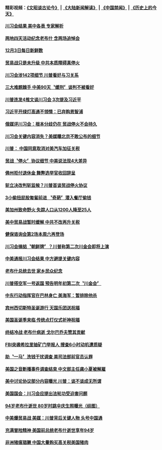 #### 精彩视频：[《文昭谈古论今》](https://github.com/gfw-breaker/wenzhao/blob/master/README.md?t=12040331) | [《大陆新闻解读》](https://github.com/gfw-breaker/ntdtv-comedy/blob/master/README.md?t=12040331) | [《中国禁闻》](https://github.com/gfw-breaker/ntdtv-news/blob/master/README.md?t=12040331) | [《历史上的今天》](https://github.com/gfw-breaker/today-in-history/blob/master/README.md?t=12040331) 

#### [川习会结果 美中各表 专家解析](../pages/news203/a1401841.md?t=12040331) 

#### [两地四天活动纪念老布什 含两场追悼会](../pages/news203/a1401840.md?t=12040331) 

#### [12月3日每日新鲜数](../pages/news203/a1401839.md?t=12040331) 

#### [贸易战只是未升级 中共本质障碍真停火](../pages/news203/a1401837.md?t=12040331) 

#### [川习会涉142项细节 川普看好与习关系](../pages/news203/a1401836.md?t=12040331) 

#### [三大难题棘手 中美90天〝缓刑〞谈判不被看好](../pages/news203/a1401820.md?t=12040331) 

#### [川普连发4推文谈川习会 3次提及习近平](../pages/news203/a1401811.md?t=12040331) 

#### [习近平开绿灯高通不领情：已弃购恩智浦](../pages/news203/a1401812.md?t=12040331) 

#### [俄媒评川习会：根本分歧仍在 贸战停火不会持久](../pages/news203/a1401806.md?t=12040331) 

#### [川习会关键内容消失？美媒曝北京不敢公布的细节](../pages/news203/a1401727.md?t=12040331) 

#### [川普： 中国同意取消对美汽车加征关税](../pages/news203/a1401800.md?t=12040331) 

#### [贸战〝停火〞协议细节 中美说法现4大差异](../pages/news203/a1401775.md?t=12040331) 

#### [佛州拒付退休金 舞弊选举官收回辞呈](../pages/news203/a1401762.md?t=12040331) 

#### [斩立决改判斩监候？川普首谈贸战停火协议](../pages/news203/a1401724.md?t=12040331) 

#### [3小偷扭屁股匍匐前进 〝奇葩〞潜入餐厅偷钱](../pages/news203/a1401735.md?t=12040331) 

#### [美加州致命野火 失踪人口从1200人降至25人](../pages/news203/a1401728.md?t=12040331) 

#### [美中贸易战暂时缓解 中共不改再升关税](../pages/news203/a1401717.md?t=12040331) 

#### [健保谘询会第2场本周六再登场](../pages/news203/a1401698.md?t=12040331) 

#### [川习会搞掂〝朝鲜牌〞？川普称第二次川金会即将上演](../pages/news203/a1401697.md?t=12040331) 

#### [中美通报川习会结果 中方避提关键内容](../pages/news203/a1401695.md?t=12040331) 

#### [老布什总统去世 家乡民众纪念](../pages/news203/a1401693.md?t=12040331) 

#### [川普搭空军一号返国 预告明年初第二次〝川金会〞](../pages/news203/a1401659.md?t=12040331) 

#### [中东行动指挥官在巴林身亡 美海军：暂排除他杀](../pages/news203/a1401652.md?t=12040331) 

#### [宾州西切斯特圣诞游行 天国乐团送祝福](../pages/news203/a1401640.md?t=12040331) 

#### [美国圣诞季来临  传统点灯仪式祈神祝福](../pages/news203/a1401632.md?t=12040331) 

#### [终结冷战 老布什病逝 戈尔巴乔夫赞其贡献](../pages/news203/a1401603.md?t=12040331) 

#### [FBI突袭希拉里铀矿门举报人 搜查6小时动机遭质疑](../pages/news203/a1401531.md?t=12040331) 

#### [助〝一马〞洗钱干扰调查 美司法部前官员认罪](../pages/news203/a1401598.md?t=12040331) 

#### [美国之音断播事件调查结束 中文部主任龚小夏被解雇](../pages/news203/a1401473.md?t=12040331) 

#### [美中讨论协议部分内容曝光 川普：谈不谈成无所谓](../pages/news203/a1401464.md?t=12040331) 

#### [美国国会：川习会应提出法轮功受迫害问题](../pages/news203/a1401518.md?t=12040331) 

#### [94岁老布什逝世 80岁时跳伞庆生照曝光（组图）](../pages/news203/a1401571.md?t=12040331) 

#### [中美爆贸易战 美媒：川普背后关键人物 头号中国通](../pages/news203/a1401565.md?t=12040331) 

#### [充满冒险精神 美国前总统老布什逝世享年94岁](../pages/news203/a1401566.md?t=12040331) 

#### [非洲猪瘟猖獗 中国大量购买高关税美国猪肉](../pages/news203/a1401532.md?t=12040331) 

